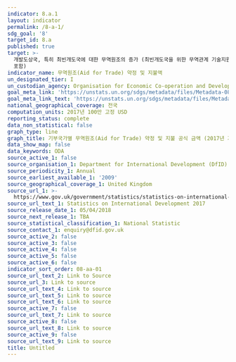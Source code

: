 ```yaml
---
indicator: 8.a.1
layout: indicator
permalink: /8-a-1/
sdg_goal: '8'
target_id: 8.a
published: true
target: >-
  개발도상국, 특히 최빈개도국에 대한 무역원조의 증가 (최빈개도국을 위한 무역관계 기술지원을 위한 강화된 통합프레임하에서 이루어지는 원조를
  포함)
indicator_name: 무역원조(Aid for Trade) 약정 및 지불액
un_designated_tier: I
un_custodian_agency: Organisation for Economic Co-operation and Development (OECD)
goal_meta_link: 'https://unstats.un.org/sdgs/metadata/files/Metadata-08-0A-01.pdf'
goal_meta_link_text: 'https://unstats.un.org/sdgs/metadata/files/Metadata-08-0A-01.pdf'
national_geographical_coverage: 전국
computation_units: 2017년 100만 고정 USD
reporting_status: complete
data_non_statistical: false
graph_type: line
graph_title: 기부국가별 무역원조(Aid for Trade) 약정 및 지불 공식 금액 (2017년 기준 100만 고정 USD)
data_show_map: false
data_keywords: ODA
source_active_1: false
source_organisation_1: Department for International Development (DfID)
source_periodicity_1: Annual
source_earliest_available_1: '2009'
source_geographical_coverage_1: United Kingdom
source_url_1: >-
  https://www.gov.uk/government/statistics/statistics-on-international-development-2017
source_url_text_1: Statistics on International Development 2017
source_release_date_1: 05/04/2018
source_next_release_1: TBA
source_statistical_classification_1: National Statistic
source_contact_1: enquiry@dfid.gov.uk
source_active_2: false
source_active_3: false
source_active_4: false
source_active_5: false
source_active_6: false
indicator_sort_order: 08-aa-01
source_url_text_2: Link to Source
source_url_3: Link to source
source_url_text_4: Link to source
source_url_text_5: Link to source
source_url_text_6: Link to source
source_active_7: false
source_url_text_7: Link to source
source_active_8: false
source_url_text_8: Link to source
source_active_9: false
source_url_text_9: Link to source
title: Untitled
---
```

